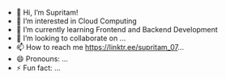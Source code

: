 - 👋 Hi, I’m Supritam!
- 👀 I’m interested in Cloud Computing
- 🌱 I’m currently learning Frontend and Backend Development
- 💞️ I’m looking to collaborate on ...
- 📫 How to reach me https://linktr.ee/supritam_07...
- 😄 Pronouns: ...
- ⚡ Fun fact: ...

<!---
Supritam-005/Supritam-005 is a ✨ special ✨ repository because its `README.md` (this file) appears on your GitHub profile.
You can click the Preview link to take a look at your changes.
--->
